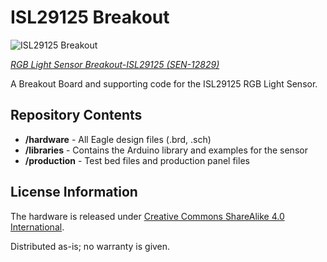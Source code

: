 ISL29125 Breakout
=================

![ISL29125 Breakout](https://cdn.sparkfun.com//assets/parts/9/6/7/7/12829-01.jpg)   

[*RGB Light Sensor Breakout-ISL29125 (SEN-12829)*](https://www.sparkfun.com/products/12829)

A Breakout Board and supporting code for the ISL29125 RGB Light Sensor.

Repository Contents
-------------------
* **/hardware** - All Eagle design files (.brd, .sch)
* **/libraries** - Contains the Arduino library and examples for the sensor
* **/production** - Test bed files and production panel files


License Information
-------------------
The hardware is released under [Creative Commons ShareAlike 4.0 International](https://creativecommons.org/licenses/by-sa/4.0/).

Distributed as-is; no warranty is given.
